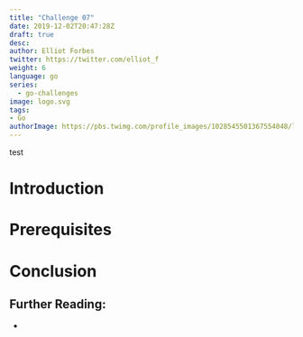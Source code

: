 ```yaml
---
title: "Challenge 07"
date: 2019-12-02T20:47:28Z
draft: true
desc: 
author: Elliot Forbes
twitter: https://twitter.com/elliot_f
weight: 6
language: go
series: 
  - go-challenges
image: logo.svg
tags:
- Go
authorImage: https://pbs.twimg.com/profile_images/1028545501367554048/lzr43cQv_400x400.jpg
---
```


test

# Introduction

# Prerequisites

# Conclusion

## Further Reading:

* []()

